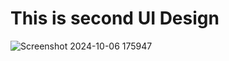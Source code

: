 # This is second UI Design

![Screenshot 2024-10-06 175947](https://github.com/user-attachments/assets/ee9e1a7d-a4a2-47ca-b7ea-1bd6380558a3)
